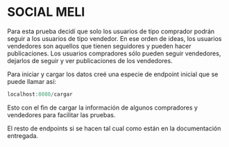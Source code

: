 # SOCIAL MELI

Para esta prueba decidí que solo los usuarios de tipo comprador podrán seguir a los usuarios de tipo vendedor.
En ese orden de ideas, los usuarios vendedores son aquellos que tienen seguidores y pueden hacer publicaciones.
Los usuarios compradores sólo pueden seguir vendedores, dejarlos de seguir y ver publicaciones de los vendedores.

Para iniciar y cargar los datos creé una especie de endpoint inicial que se puede llamar así:
```java
localhost:8080/cargar
```

Esto con el fin de cargar la información de algunos compradores y vendedores para facilitar las pruebas.

El resto de endpoints si se hacen tal cual como están en la documentación entregada.
